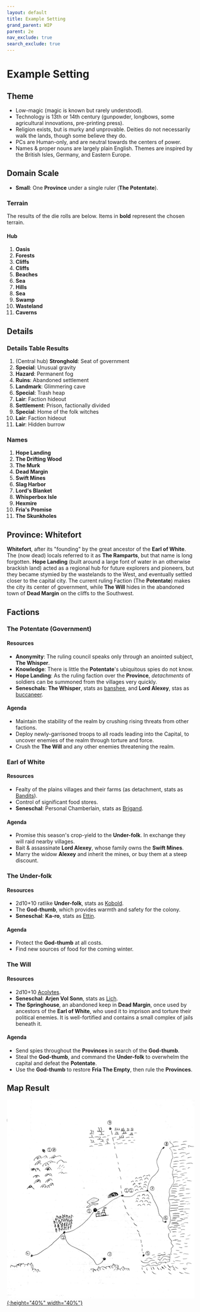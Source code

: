 ```yaml
---
layout: default
title: Example Setting
grand_parent: WIP
parent: 2e
nav_exclude: true
search_exclude: true
---
```


# Example Setting

## Theme
- Low-magic (magic is known but rarely understood).
- Technology is 13th or 14th century (gunpowder, longbows, some agricultural innovations, pre-printing press).
- Religion exists, but is murky and unprovable. Deities do not necessarily walk the lands, though some believe they do.
- PCs are Human-only, and are neutral towards the centers of power.
- Names & proper nouns are largely plain English. Themes are inspired by the British Isles, Germany, and Eastern Europe.

## Domain Scale
- **Small**: One **Province** under a single ruler (**The Potentate**).

### Terrain
The results of the die rolls are below. Items  in **bold** represent the chosen terrain.

#### Hub
1. **Oasis**
2. **Forests**
3. **Cliffs**
4. **Cliffs**
5. **Beaches**
6. **Sea**
7. **Hills**
8. **Sea**
9. **Swamp**
10. **Wasteland**
11. **Caverns**

## Details
### Details Table Results
1. (Central hub) **Stronghold**: Seat of government
2. **Special**: Unusual gravity
3. **Hazard**: Permanent fog
4. **Ruins**: Abandoned settlement
5. **Landmark**: Glimmering cave 
6. **Special**: Trash heap
7. **Lair**: Faction hideout
8. **Settlement**: Prison, factionally divided
9. **Special**: Home of the folk witches
10. **Lair**: Faction hideout
11. **Lair**: Hidden burrow

### Names
1. **Hope Landing**
2. **The Drifting Wood**
3. **The Murk**
4. **Dead Margin**
5. **Swift Mines**
6. **Slag Harbor**
7. **Lord's Blanket**
8. **Whisperbox Isle**
9. **Hexmire**
10. **Fria's Promise**
11. **The Skunkholes**

## Province: Whitefort
**Whitefort**, after its "founding" by the great ancestor of the **Earl of White**. The (now dead) locals referred to it as **The Ramparts**, but that name is long forgotten. **Hope Landing** (built around a large font of water in an otherwise brackish land) acted as a regional hub for future explorers and pioneers, but they became stymied by the wastelands to the West, and eventually settled closer to the capital city. The current ruling Faction (The **Potentate**) makes the city its center of government, while **The Will** hides in the abandoned town of **Dead Margin** on the cliffs to the Southwest.

## Factions

### The Potentate (Government)
#### Resources
- **Anonymity**: The ruling council speaks only through an anointed subject, **The Whisper**.  
- **Knowledge**: There is little the **Potentate**'s ubiquitous spies do not know.   
- **Hope Landing**: As the ruling faction over the **Province**, _detachments_ of soldiers can be summoned from the villages very quickly.
- **Seneschals**: **The Whisper**, stats as [banshee](/resources/monsters/banshee/), and **Lord Alexey**, stas as [buccaneer](/resources/monsters/buccaneer/).

#### Agenda
- Maintain the stability of the realm by crushing rising threats from other factions. 
- Deploy newly-garrisoned troops to all roads leading into the Capital, to uncover enemies of the realm through torture and force. 
- Crush the **The Will** and any other enemies threatening the realm. 

### Earl of White
#### Resources
- Fealty of the plains villages and their farms (as detachment, stats as [Bandits](/resources/monsters/bandit/)).
- Control of significant food stores.
- **Seneschal**: Personal Chamberlain, stats as [Brigand](/resources/monsters/brigand/).

#### Agenda
- Promise this season's crop-yield to the **Under-folk**. In exchange they will raid nearby villages.
- Bait & assassinate **Lord Alexey**, whose family owns the **Swift Mines**.  
- Marry the widow **Alexey** and inherit the mines, or buy them at a steep discount.

### The Under-folk
#### Resources
- 2d10+10 ratlike **Under-folk**, stats as [Kobold](/resources/monsters/kobold/).
- The **God-thumb**, which provides warmth and safety for the colony. 
- **Seneschal**: **Ka-ro**, stats as [Ettin](/resources/monsters/ettin/).

#### Agenda
- Protect the **God-thumb** at all costs.
- Find new sources of food for the coming winter. 

### The Will
#### Resources
- 2d10+10 [Acolytes](/resources/monsters/acolyte).
- **Seneschal**: **Arjen Vol Sonn**, stats as [Lich](/resources/monsters/lich/).
- **The Springhouse**, an abandoned keep in **Dead Margin**, once used by ancestors of the **Earl of White**, who used it to imprison and torture their political enemies. It is well-fortified and contains a small complex of jails beneath it. 

#### Agenda
- Send spies throughout the **Provinces** in search of the **God-thumb**.
- Steal the **God-thumb**, and command the **Under-folk** to overwhelm the capital and defeat the **Potentate**.
- Use the **God-thumb** to restore **Fria The Empty**, then rule the **Provinces**.

## Map Result
[![Alt text](/img/2e/example-setting-2.png "Click to embiggen"){:height="40%" width="40%"}](/img/2e/example-setting-2.png)

